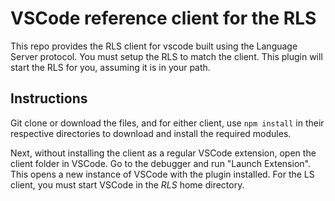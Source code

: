 # VSCode reference client for the RLS

This repo provides the RLS client for vscode built using the Language 
Server protocol. You must setup the RLS to match the client. This 
plugin will start the RLS for you, assuming it is in your path.

## Instructions

Git clone or download the files, and for either client, use `npm install` in
their respective directories to download and install the required modules. 

Next, without installing the client as a regular VSCode extension, open the
client folder in VSCode. Go to the debugger and run "Launch Extension". This
opens a new instance of VSCode with the plugin installed. For the LS client,
you must start VSCode in the *RLS* home directory.

